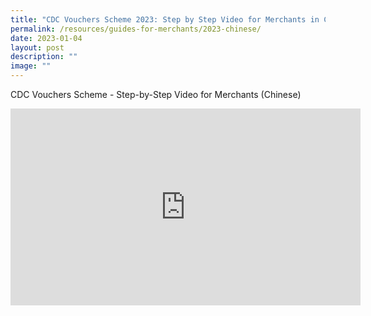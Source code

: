 ```yaml
---
title: "CDC Vouchers Scheme 2023: Step by Step Video for Merchants in Chinese"
permalink: /resources/guides-for-merchants/2023-chinese/
date: 2023-01-04
layout: post
description: ""
image: ""
---
```

CDC Vouchers Scheme - Step-by-Step Video for Merchants (Chinese)


<iframe width="560" height="315" src="https://www.youtube.com/embed/aKNQau5Sm-4" title="YouTube video player" frameborder="0" allow="accelerometer; autoplay; clipboard-write; encrypted-media; gyroscope; picture-in-picture" allowfullscreen></iframe>